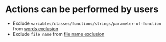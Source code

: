 # Actions can be performed by users

- Exclude `variables/classes/functions/strings/parameter-of-function` from [words exclusion](../../intensio/exclude/string_to_string_mixed/exclude_word_by_user.txt)
- Exclude `file name` from [file name exclusion](../../intensio/exclude/file_name/exclude_file_name_by_user.txt)